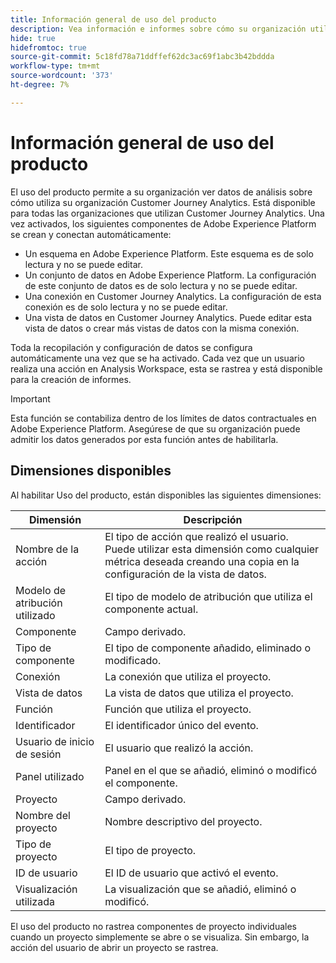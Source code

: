 ```yaml
---
title: Información general de uso del producto
description: Vea información e informes sobre cómo su organización utiliza Customer Journey Analytics.
hide: true
hidefromtoc: true
source-git-commit: 5c18fd78a71ddffef62dc3ac69f1abc3b42bddda
workflow-type: tm+mt
source-wordcount: '373'
ht-degree: 7%

---
```


# Información general de uso del producto

El uso del producto permite a su organización ver datos de análisis sobre cómo utiliza su organización Customer Journey Analytics. Está disponible para todas las organizaciones que utilizan Customer Journey Analytics. Una vez activados, los siguientes componentes de Adobe Experience Platform se crean y conectan automáticamente:

* Un esquema en Adobe Experience Platform. Este esquema es de solo lectura y no se puede editar.
* Un conjunto de datos en Adobe Experience Platform. La configuración de este conjunto de datos es de solo lectura y no se puede editar.
* Una conexión en Customer Journey Analytics. La configuración de esta conexión es de solo lectura y no se puede editar.
* Una vista de datos en Customer Journey Analytics. Puede editar esta vista de datos o crear más vistas de datos con la misma conexión.

Toda la recopilación y configuración de datos se configura automáticamente una vez que se ha activado. Cada vez que un usuario realiza una acción en Analysis Workspace, esta se rastrea y está disponible para la creación de informes.

>[!IMPORTANT]
>
>Esta función se contabiliza dentro de los límites de datos contractuales en Adobe Experience Platform. Asegúrese de que su organización puede admitir los datos generados por esta función antes de habilitarla.

## Dimensiones disponibles

Al habilitar Uso del producto, están disponibles las siguientes dimensiones:

| Dimensión | Descripción |
| --- | --- |
| Nombre de la acción | El tipo de acción que realizó el usuario. Puede utilizar esta dimensión como cualquier métrica deseada creando una copia en la configuración de la vista de datos. |
| Modelo de atribución utilizado | El tipo de modelo de atribución que utiliza el componente actual. |
| Componente | Campo derivado. |
| Tipo de componente | El tipo de componente añadido, eliminado o modificado. |
| Conexión | La conexión que utiliza el proyecto. |
| Vista de datos | La vista de datos que utiliza el proyecto. |
| Función | Función que utiliza el proyecto. |
| Identificador | El identificador único del evento. |
| Usuario de inicio de sesión | El usuario que realizó la acción. |
| Panel utilizado | Panel en el que se añadió, eliminó o modificó el componente. |
| Proyecto  | Campo derivado. |
| Nombre del proyecto | Nombre descriptivo del proyecto. |
| Tipo de proyecto | El tipo de proyecto. |
| ID de usuario | El ID de usuario que activó el evento. |
| Visualización utilizada | La visualización que se añadió, eliminó o modificó. |

El uso del producto no rastrea componentes de proyecto individuales cuando un proyecto simplemente se abre o se visualiza. Sin embargo, la acción del usuario de abrir un proyecto se rastrea.
